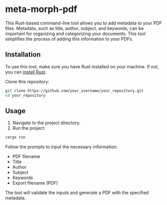 # meta-morph-pdf

This Rust-based command-line tool allows you to add metadata to your PDF files. Metadata, such as title, author, subject, and keywords, can be important for organizing and categorizing your documents. This tool simplifies the process of adding this information to your PDFs.

## Installation

To use this tool, make sure you have Rust installed on your machine. If not, you can [install Rust](https://www.rust-lang.org/tools/install).

Clone this repository:

```bash
git clone https://github.com/your_username/your_repository.git
cd your_repository
```

## Usage

1. Navigate to the project directory.
2. Run the project:

```bash
cargo run
```

Follow the prompts to input the necessary information:

- PDF filename
- Title
- Author
- Subject
- Keywords
- Export filename (PDF)

The tool will validate the inputs and generate a PDF with the specified metadata.
